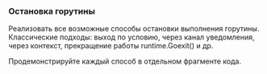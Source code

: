 ### Остановка горутины
Реализовать все возможные способы остановки выполнения горутины.
Классические подходы: выход по условию, через канал уведомления, через контекст, прекращение работы runtime.Goexit() и др.

Продемонстрируйте каждый способ в отдельном фрагменте кода.